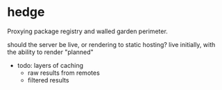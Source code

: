 # hedge

Proxying package registry and walled garden perimeter.

should the server be live, or rendering to static hosting?
live initially, with the ability to render "planned"

- todo: layers of caching
    - raw results from remotes
    - filtered results
